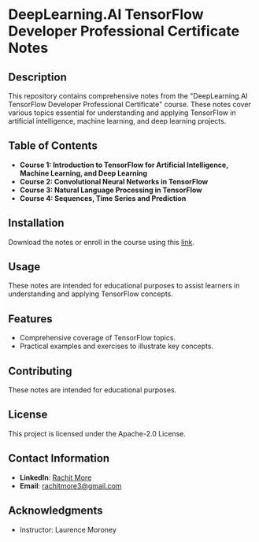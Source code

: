 # DeepLearning.AI TensorFlow Developer Professional Certificate Notes

## Description
This repository contains comprehensive notes from the "DeepLearning.AI TensorFlow Developer Professional Certificate" course. These notes cover various topics essential for understanding and applying TensorFlow in artificial intelligence, machine learning, and deep learning projects.

## Table of Contents
- **Course 1: Introduction to TensorFlow for Artificial Intelligence, Machine Learning, and Deep Learning**
- **Course 2: Convolutional Neural Networks in TensorFlow**
- **Course 3: Natural Language Processing in TensorFlow**
- **Course 4: Sequences, Time Series and Prediction**

## Installation
Download the notes or enroll in the course using this [link](https://www.coursera.org/professional-certificates/tensorflow-in-practice).

## Usage
These notes are intended for educational purposes to assist learners in understanding and applying TensorFlow concepts.

## Features
- Comprehensive coverage of TensorFlow topics.
- Practical examples and exercises to illustrate key concepts.

## Contributing
These notes are intended for educational purposes.

## License
This project is licensed under the Apache-2.0 License.

## Contact Information
- **LinkedIn**: [Rachit More](https://www.linkedin.com/in/rachit-more-30a63418a)
- **Email**: [rachitmore3@gmail.com](mailto:rachitmore3@gmail.com)

## Acknowledgments
- Instructor: Laurence Moroney
